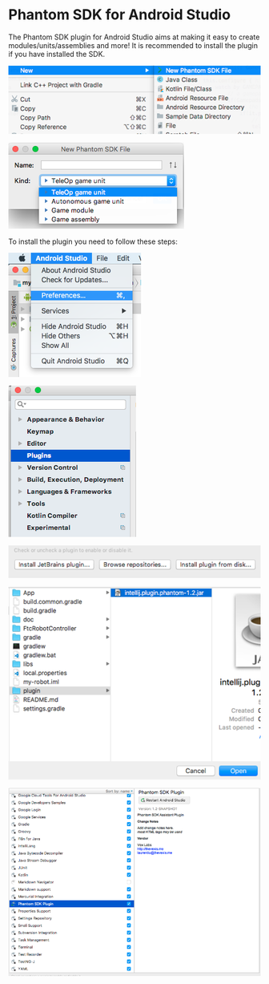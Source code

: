 # Phantom SDK for Android Studio

The Phantom SDK plugin for Android Studio aims at making it easy to create modules/units/assemblies and more! It is recommended to install the plugin if you have installed the SDK.

![Plugin](https://www.github.com/IAmTheVex/phantom/blob/master/resources/images/plugin/plugin1.png?raw=true)

![Plugin](https://www.github.com/IAmTheVex/phantom/blob/master/resources/images/plugin/plugin2.png?raw=true)

To install the plugin you need to follow these steps:

![Plugin](https://www.github.com/IAmTheVex/phantom/blob/master/resources/images/installation/plugin1.png?raw=true)

![Plugin](https://www.github.com/IAmTheVex/phantom/blob/master/resources/images/installation/plugin2.png?raw=true)

![Plugin](https://www.github.com/IAmTheVex/phantom/blob/master/resources/images/installation/plugin3.png?raw=true)

![Plugin](https://www.github.com/IAmTheVex/phantom/blob/master/resources/images/installation/plugin4.png?raw=true)

![Plugin](https://www.github.com/IAmTheVex/phantom/blob/master/resources/images/installation/plugin5.png?raw=true)

